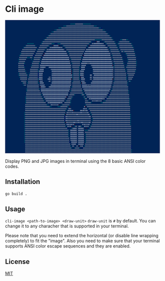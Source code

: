 # Cli image

![Alt text](gopher.png?raw=true)

Display PNG and JPG images in terminal using the 8 basic ANSI color codes.

## Installation
`go build .`

## Usage
`cli-image <path-to-image> <draw-unit>`
`draw-unit` is `#` by default. You can change it to any characher that is supported in your terminal.

Please note that you need to extend the horizontal (or disable line wrapping completely) to fit the "image".
Also you need to make sure that your terminal supports ANSI color escape sequences and they are enabled. 

## License
[MIT](https://choosealicense.com/licenses/mit/)